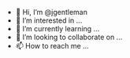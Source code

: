 - 👋 Hi, I’m @jgentleman
- 👀 I’m interested in ...
- 🌱 I’m currently learning ...
- 💞️ I’m looking to collaborate on ...
- 📫 How to reach me ...

<!---
jgentleman/jgentleman is a ✨ special ✨ repository because its `README.md` (this file) appears on your GitHub profile.
You can click the Preview link to take a look at your changes.
--->
